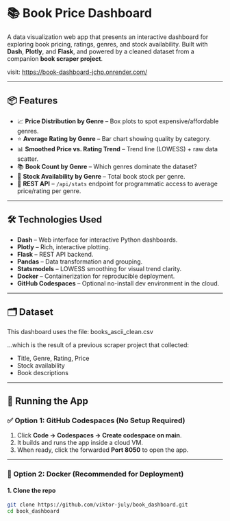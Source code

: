 # 📚 Book Price Dashboard

A data visualization web app that presents an interactive dashboard for exploring book pricing, ratings, genres, and stock availability. Built with **Dash**, **Plotly**, and **Flask**, and powered by a cleaned dataset from a companion **book scraper project**.

visit: https://book-dashboard-jchp.onrender.com/

---

## 📦 Features

- 📈 **Price Distribution by Genre** – Box plots to spot expensive/affordable genres.
- ⭐ **Average Rating by Genre** – Bar chart showing quality by category.
- 📊 **Smoothed Price vs. Rating Trend** – Trend line (LOWESS) + raw data scatter.
- 📚 **Book Count by Genre** – Which genres dominate the dataset?
- 🧮 **Stock Availability by Genre** – Total book stock per genre.
- 🔌 **REST API** – `/api/stats` endpoint for programmatic access to average price/rating per genre.

---

## 🛠 Technologies Used

- **Dash** – Web interface for interactive Python dashboards.
- **Plotly** – Rich, interactive plotting.
- **Flask** – REST API backend.
- **Pandas** – Data transformation and grouping.
- **Statsmodels** – LOWESS smoothing for visual trend clarity.
- **Docker** – Containerization for reproducible deployment.
- **GitHub Codespaces** – Optional no-install dev environment in the cloud.

---

## 🗂️ Dataset

This dashboard uses the file: books_ascii_clean.csv

...which is the result of a previous scraper project that collected:
- Title, Genre, Rating, Price
- Stock availability
- Book descriptions

---

## 🚀 Running the App

### ✅ Option 1: GitHub Codespaces (No Setup Required)

1. Click **Code → Codespaces → Create codespace on main**.
2. It builds and runs the app inside a cloud VM.
3. When ready, click the forwarded **Port 8050** to open the app.

---

### 🐳 Option 2: Docker (Recommended for Deployment)

#### 1. Clone the repo

```bash
git clone https://github.com/viktor-july/book_dashboard.git
cd book_dashboard

